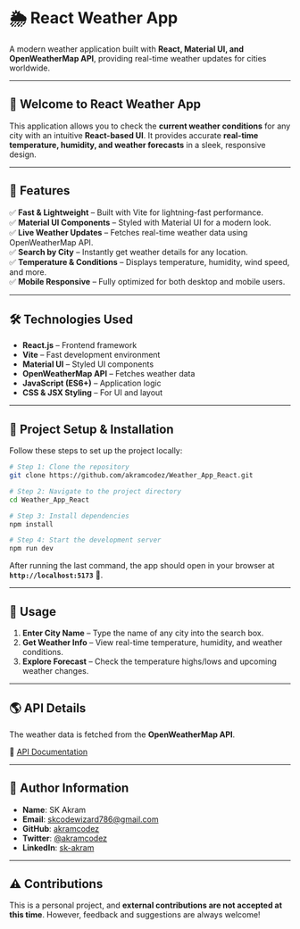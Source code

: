 # 🌦️ React Weather App

A modern weather application built with **React, Material UI, and OpenWeatherMap API**, providing real-time weather updates for cities worldwide.

---

## 🎉 Welcome to React Weather App  

This application allows you to check the **current weather conditions** for any city with an intuitive **React-based UI**. It provides accurate **real-time temperature, humidity, and weather forecasts** in a sleek, responsive design.

---

## 🚀 Features  

✅ **Fast & Lightweight** – Built with Vite for lightning-fast performance.  
✅ **Material UI Components** – Styled with Material UI for a modern look.  
✅ **Live Weather Updates** – Fetches real-time weather data using OpenWeatherMap API.  
✅ **Search by City** – Instantly get weather details for any location.  
✅ **Temperature & Conditions** – Displays temperature, humidity, wind speed, and more.  
✅ **Mobile Responsive** – Fully optimized for both desktop and mobile users.  

---

## 🛠️ Technologies Used  

- **React.js** – Frontend framework  
- **Vite** – Fast development environment  
- **Material UI** – Styled UI components  
- **OpenWeatherMap API** – Fetches weather data  
- **JavaScript (ES6+)** – Application logic  
- **CSS & JSX Styling** – For UI and layout  

---

## 📂 Project Setup & Installation  

Follow these steps to set up the project locally:  

```bash
# Step 1: Clone the repository
git clone https://github.com/akramcodez/Weather_App_React.git

# Step 2: Navigate to the project directory
cd Weather_App_React

# Step 3: Install dependencies
npm install

# Step 4: Start the development server
npm run dev
```

After running the last command, the app should open in your browser at **`http://localhost:5173`** 🚀.  

---

## 📌 Usage  

1. **Enter City Name** – Type the name of any city into the search box.  
2. **Get Weather Info** – View real-time temperature, humidity, and weather conditions.  
3. **Explore Forecast** – Check the temperature highs/lows and upcoming weather changes.  

---

## 🌎 API Details  

The weather data is fetched from the **OpenWeatherMap API**.  

🔗 [API Documentation](https://openweathermap.org/)  

---

## 👤 Author Information  

- **Name**: SK Akram  
- **Email**: skcodewizard786@gmail.com  
- **GitHub**: [akramcodez](https://github.com/akramcodez)  
- **Twitter**: [@akramcodez](https://twitter.com/akramcodez)  
- **LinkedIn**: [sk-akram](https://www.linkedin.com/in/sk-akram-aaa903318/)  

---

## ⚠️ Contributions  

This is a personal project, and **external contributions are not accepted at this time**. However, feedback and suggestions are always welcome!  
